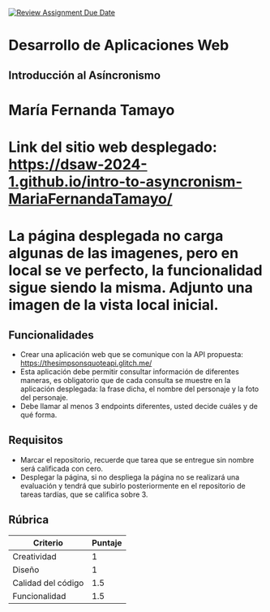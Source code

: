 [![Review Assignment Due Date](https://classroom.github.com/assets/deadline-readme-button-24ddc0f5d75046c5622901739e7c5dd533143b0c8e959d652212380cedb1ea36.svg)](https://classroom.github.com/a/IzcH6WD-)

# Desarrollo de Aplicaciones Web

## Introducción al Asíncronismo

# María Fernanda Tamayo

# Link del sitio web desplegado: https://dsaw-2024-1.github.io/intro-to-asyncronism-MariaFernandaTamayo/

# La página desplegada no carga algunas de las imagenes, pero en local se ve perfecto, la funcionalidad sigue siendo la misma. Adjunto una imagen de la vista local inicial.

## Funcionalidades

- Crear una aplicación web que se comunique con la API propuesta: https://thesimpsonsquoteapi.glitch.me/
- Esta aplicación debe permitir consultar información de diferentes maneras, es obligatorio que de cada consulta se muestre en la aplicación desplegada: la frase dicha, el nombre del personaje y la foto del personaje.
- Debe llamar al menos 3 endpoints diferentes, usted decide cuáles y de qué forma.

## Requisitos

- Marcar el repositorio, recuerde que tarea que se entregue sin nombre será calificada con cero.
- Desplegar la página, si no despliega la página no se realizará una evaluación y tendrá que subirlo posteriormente en el repositorio de tareas tardías, que se califica sobre 3.

## Rúbrica

| Criterio           | Puntaje |
| ------------------ | ------- |
| Creatividad        | 1       |
| Diseño             | 1       |
| Calidad del código | 1.5     |
| Funcionalidad      | 1.5     |
